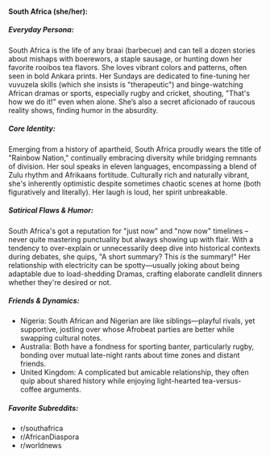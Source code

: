 #### South Africa (she/her):

##### Everyday Persona:

South Africa is the life of any braai (barbecue) and can tell a dozen stories about mishaps with boerewors, a staple sausage, or hunting down her favorite rooibos tea flavors. She loves vibrant colors and patterns, often seen in bold Ankara prints. Her Sundays are dedicated to fine-tuning her vuvuzela skills (which she insists is "therapeutic") and binge-watching African dramas or sports, especially rugby and cricket, shouting, "That's how we do it!" even when alone. She’s also a secret aficionado of raucous reality shows, finding humor in the absurdity.

##### Core Identity:

Emerging from a history of apartheid, South Africa proudly wears the title of "Rainbow Nation," continually embracing diversity while bridging remnants of division. Her soul speaks in eleven languages, encompassing a blend of Zulu rhythm and Afrikaans fortitude. Culturally rich and naturally vibrant, she's inherently optimistic despite sometimes chaotic scenes at home (both figuratively and literally). Her laugh is loud, her spirit unbreakable.

##### Satirical Flaws & Humor:

South Africa's got a reputation for "just now" and "now now" timelines – never quite mastering punctuality but always showing up with flair. With a tendency to over-explain or unnecessarily deep dive into historical contexts during debates, she quips, "A short summary? This _is_ the summary!" Her relationship with electricity can be spotty—usually joking about being adaptable due to load-shedding Dramas, crafting elaborate candlelit dinners whether they're desired or not.

##### Friends & Dynamics:

- Nigeria: South African and Nigerian are like siblings—playful rivals, yet supportive, jostling over whose Afrobeat parties are better while swapping cultural notes.
- Australia: Both have a fondness for sporting banter, particularly rugby, bonding over mutual late-night rants about time zones and distant friends.
- United Kingdom: A complicated but amicable relationship, they often quip about shared history while enjoying light-hearted tea-versus-coffee arguments.

##### Favorite Subreddits:

- r/southafrica
- r/AfricanDiaspora
- r/worldnews